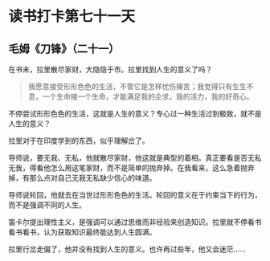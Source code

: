 # 读书打卡第七十一天

## 毛姆《刀锋》（二十一）

在书末，拉里散尽家财，大隐隐于市。拉里找到人生的意义了吗？

> 我愿意接受形形色色的生活，不管它是怎样忧伤痛苦；我觉得只有生生不息，一个生命接一个生命，才能满足我的企求，我的活力，我的好奇心。

不停尝试形形色色的生活，这就是人生的意义？专心过一种生活过到极致，就不是人生的意义？

拉里对于在印度学到的东西，似乎理解岔了。

导师说，要无我、无私，他就散尽家财，他这就是典型的着相。真正要看是否无私无我，得看他怎么用这笔家财，而不是简单的抛弃掉。在我看来，这么急着抛弃掉，有那么点对自己无我无私缺少信心的味道。

导师说轮回，他就去在当世过形形色色的生活。轮回的意义在于约束当下的行为，而不是强调不同的人生。

笛卡尔提出理性主义，是强调可以通过思维而非经验来创造知识。拉里就不停看书看书看书，认为获取知识最终能达到人生圆满。

拉里行岔走偏了，他并没有找到人生的意义。也许再过些年，他又会迷茫……
